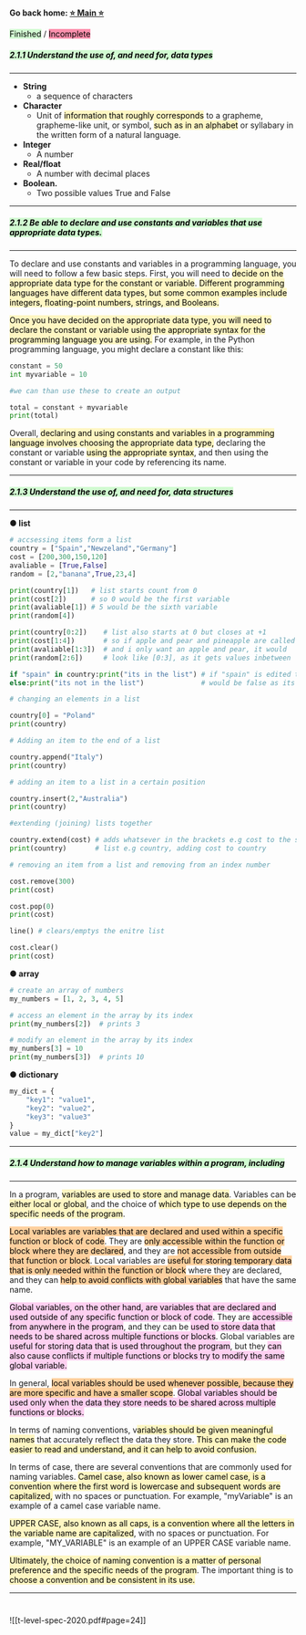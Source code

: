 **Go back home: <a href="https://rockartist33.github.io/T-Level-Revision-dpdd/">⭐ Main ⭐</a>**

<mark style="background: #BBFABBA6;">Finished</mark> / <mark style="background: #FF5582A6;">Incomplete</mark>


##### <mark style="background: #BBFABBA6;">2.1.1 Understand the use of, and need for, data types</mark>
--------------------------------------------------------------------------
- **String** 
	- a sequence of characters 
- **Character**
	- Unit of <mark style="background: #FFF3A3A6;">information that roughly corresponds</mark> to a grapheme, grapheme-like unit, or symbol, <mark style="background: #FFF3A3A6;">such as in an alphabet</mark> or syllabary in the written form of a natural language. 
- **Integer** 
	- A number 
- **Real/float** 
	- A number with decimal places
- **Boolean.** 
	- Two possible values True and False
--------------------------------------------------------------------------
##### <mark style="background: #BBFABBA6;">2.1.2 Be able to declare and use constants and variables that use appropriate data types.</mark>
--------------------------------------------------------------------------
To declare and use constants and variables in a programming language, you will need to follow a few basic steps. First, you will need to <mark style="background: #FFF3A3A6;">decide on the appropriate data type for the constant or variable</mark>. <mark style="background: #FFF3A3A6;">Different programming languages have different data types, but some common examples include integers, floating-point numbers, strings, and Booleans.</mark>

<mark style="background: #FFF3A3A6;">Once you have decided on the appropriate data type, you will need to declare the constant or variable using the appropriate syntax for the programming language you are using.</mark> For example, in the Python programming language, you might declare a constant like this:

```python
constant = 50
int myvariable = 10

#we can than use these to create an output

total = constant + myvariable
print(total)
```

Overall, <mark style="background: #FFF3A3A6;">declaring and using constants and variables in a programming language involves choosing the appropriate data type,</mark> declaring the constant or variable <mark style="background: #FFF3A3A6;">using the appropriate syntax</mark>, and then using the constant or variable in your code by referencing its name.

--------------------------------------------------------------------------
##### <mark style="background: #BBFABBA6;">2.1.3 Understand the use of, and need for, data structures</mark> 
--------------------------------------------------------------------------
 **● list**
```python
# accsessing items form a list
country = ["Spain","Newzeland","Germany"]
cost = [200,300,150,120]
avaliable = [True,False]
random = [2,"banana",True,23,4]

print(country[1])   # list starts count from 0
print(cost[2])      # so 0 would be the first variable
print(avaliable[1]) # 5 would be the sixth variable
print(random[4])

print(country[0:2])    # list also starts at 0 but closes at +1
print(cost[1:4])       # so if apple and pear and pineapple are called
print(avaliable[1:3])  # and i only want an apple and pear, it would
print(random[2:6])     # look like [0:3], as it gets values inbetween

if "spain" in country:print("its in the list") # if "spain" is edited the output 
else:print("its not in the list")              # would be false as its not in list

# changing an elements in a list

country[0] = "Poland"
print(country)

# Adding an item to the end of a list

country.append("Italy")
print(country)

# adding an item to a list in a certain position

country.insert(2,"Australia")
print(country)

#extending (joining) lists together

country.extend(cost) # adds whatsever in the brackets e.g cost to the starting
print(country)       # list e.g country, adding cost to country

# removing an item from a list and removing from an index number

cost.remove(300)
print(cost)

cost.pop(0)
print(cost)

line() # clears/emptys the enitre list

cost.clear()
print(cost)
```
**● array** 
```python
# create an array of numbers
my_numbers = [1, 2, 3, 4, 5]

# access an element in the array by its index
print(my_numbers[2])  # prints 3

# modify an element in the array by its index
my_numbers[3] = 10
print(my_numbers[3])  # prints 10

```
**● dictionary**
```python
my_dict = {
    "key1": "value1",
    "key2": "value2",
    "key3": "value3"
}
value = my_dict["key2"]
```

--------------------------------------------------------------------------
##### <mark style="background: #BBFABBA6;">2.1.4 Understand how to manage variables within a program, including</mark>
--------------------------------------------------------------------------
In a program, <mark style="background: #FFF3A3A6;">variables are used to store and manage data</mark>. Variables can be <mark style="background: #FFF3A3A6;">either local or global</mark>, and the choice of <mark style="background: #FFF3A3A6;">which type to use depends on the specific needs of the program</mark>.

<mark style="background: #FFB86CA6;">Local variables are variables that are declared and used within a specific function or block of code</mark>. They are <mark style="background: #FFB86CA6;">only accessible within the function or block where they are declared</mark>, and they are <mark style="background: #FFB86CA6;">not accessible from outside that function or block</mark>. Local variables are <mark style="background: #FFB86CA6;">useful for storing temporary data that is only needed within the function or block</mark> where they are declared, and they can <mark style="background: #FFB86CA6;">help to avoid conflicts with global variables</mark> that have the same name.

<mark style="background: #FFB8EBA6;">Global variables, on the other hand, are variables that are declared and used outside of any specific function or block of code</mark>. They are <mark style="background: #FFB8EBA6;">accessible from anywhere in the program</mark>, and they can be <mark style="background: #FFB8EBA6;">used to store data that needs to be shared across multiple functions or blocks</mark>. Global variables are <mark style="background: #FFB8EBA6;">useful for storing data that is used throughout the program</mark>, but they <mark style="background: #FFB8EBA6;">can also cause conflicts if multiple functions or blocks try to modify the same global variable.</mark>

In general, <mark style="background: #FFB86CA6;">local variables should be used whenever possible, because they are more specific and have a smaller scope</mark>. <mark style="background: #FFB8EBA6;">Global variables should be used only when the data they store needs to be shared across multiple functions or blocks.</mark>

In terms of naming conventions, v<mark style="background: #FFF3A3A6;">ariables should be given meaningful names</mark> that accurately reflect the data they store. <mark style="background: #FFF3A3A6;">This can make the code easier to read and understand, and it can help to avoid confusion.</mark>

In terms of case, there are several conventions that are commonly used for naming variables. <mark style="background: #FFF3A3A6;">Camel case, also known as lower camel case, is a convention where the first word is lowercase and subsequent words are capitalized,</mark> with no spaces or punctuation. For example, "myVariable" is an example of a camel case variable name.

<mark style="background: #FFF3A3A6;">UPPER CASE, also known as all caps, is a convention where all the letters in the variable name are capitalized</mark>, with no spaces or punctuation. For example, "MY_VARIABLE" is an example of an UPPER CASE variable name.

<mark style="background: #FFF3A3A6;">Ultimately, the choice of naming convention is a matter of personal preference</mark> <mark style="background: #FFF3A3A6;">and the specific needs of the program</mark>. The important thing is to <mark style="background: #FFF3A3A6;">choose a convention and be consistent in its use.</mark>

--------------------------------------------------------------------------

#
![[t-level-spec-2020.pdf#page=24]]